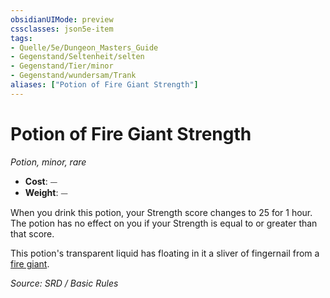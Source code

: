 ```yaml
---
obsidianUIMode: preview
cssclasses: json5e-item
tags:
- Quelle/5e/Dungeon_Masters_Guide
- Gegenstand/Seltenheit/selten
- Gegenstand/Tier/minor
- Gegenstand/wundersam/Trank
aliases: ["Potion of Fire Giant Strength"]
---
```

# Potion of Fire Giant Strength
*Potion, minor, rare*  

- **Cost**: ⏤
- **Weight**: ⏤

When you drink this potion, your Strength score changes to 25 for 1 hour. The potion has no effect on you if your Strength is equal to or greater than that score.

This potion's transparent liquid has floating in it a sliver of fingernail from a [fire giant](../Bestiarium/Riesen/fire-giant.md).

*Source: SRD / Basic Rules*